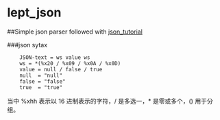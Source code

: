 # lept_json
##Simple json parser followed with [json_tutorial](https://github.com/miloyip/json-tutorial)

###json sytax
```
    JSON-text = ws value ws
    ws = *(%x20 / %x09 / %x0A / %x0D)
    value = null / false / true 
    null  = "null"
    false = "false"
    true  = "true"
```
当中 %xhh 表示以 16 进制表示的字符，/ 是多选一，* 是零或多个，() 用于分组。
